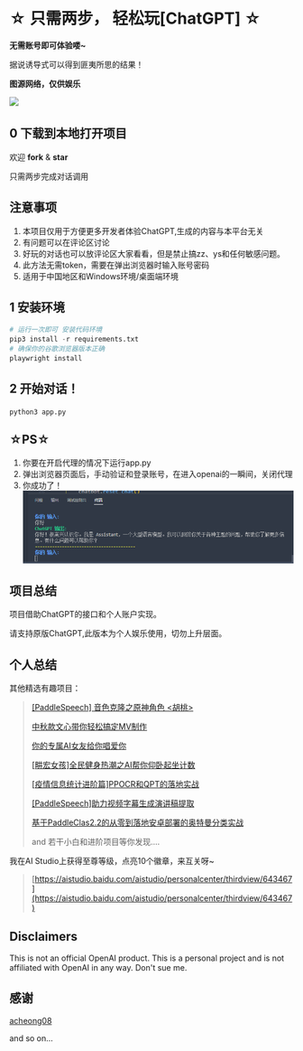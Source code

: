 # ☆ 只需两步， 轻松玩[ChatGPT] ☆

**无需账号即可体验喽~**

据说诱导式可以得到匪夷所思的结果！

**图源网络，仅供娱乐**

![](https://ai-studio-static-online.cdn.bcebos.com/69ea30db07b741f3b3ffa9fb806634b8404312886bce4049b1c189eb559a2d37)

## 0 下载到本地打开项目

欢迎 **fork** & **star**

只需两步完成对话调用

## 注意事项

1. 本项目仅用于方便更多开发者体验ChatGPT,生成的内容与本平台无关
2. 有问题可以在评论区讨论
3. 好玩的对话也可以放评论区大家看看，但是禁止搞zz、ys和任何敏感问题。
4. 此方法无需token，需要在弹出浏览器时输入账号密码
5. 适用于中国地区和Windows环境/桌面端环境

## 1 安装环境

```python
# 运行一次即可 安装代码环境
pip3 install -r requirements.txt
# 确保你的谷歌浏览器版本正确
playwright install
```

## 2 开始对话！

`python3 app.py`

## ☆PS☆

1. 你要在开启代理的情况下运行app.py
2. 弹出浏览器页面后，手动验证和登录账号，在进入openai的一瞬间，关闭代理
3. 你成功了！
   ![demo](1.png "demo")

## 项目总结

项目借助ChatGPT的接口和个人账户实现。

请支持原版ChatGPT,此版本为个人娱乐使用，切勿上升层面。

## 个人总结

其他精选有趣项目：

> [[PaddleSpeech] 音色克隆之原神角色 &lt;胡桃&gt;](https://aistudio.baidu.com/aistudio/projectdetail/4677578)
>
> [中秋款文心带你轻松搞定MV制作](https://aistudio.baidu.com/aistudio/projectdetail/4506607)
>
> [你的专属AI女友给你唱爱你](https://aistudio.baidu.com/aistudio/projectdetail/4374178)
>
> [[畊宏女孩]全民健身热潮之AI帮你仰卧起坐计数](https://aistudio.baidu.com/aistudio/projectdetail/3971273)
>
> [[疫情信息统计进阶篇]PPOCR和QPT的落地实战](https://aistudio.baidu.com/aistudio/projectdetail/3877807)
>
> [[PaddleSpeech]助力视频字幕生成演讲稿提取](https://aistudio.baidu.com/aistudio/projectdetail/3752669)
>
> [基于PaddleClas2.2的从零到落地安卓部署的奥特曼分类实战](https://aistudio.baidu.com/aistudio/projectdetail/2219455)
>
> and 若干小白和进阶项目等你发现....

我在AI Studio上获得至尊等级，点亮10个徽章，来互关呀~

> [https://aistudio.baidu.com/aistudio/personalcenter/thirdview/643467](https://aistudio.baidu.com/aistudio/personalcenter/thirdview/643467)

## Disclaimers

This is not an official OpenAI product. This is a personal project and is not affiliated with OpenAI in any way. Don't sue me.

## 感谢

[acheong08](https://github.com/acheong08/ChatGPT)

and so on...
